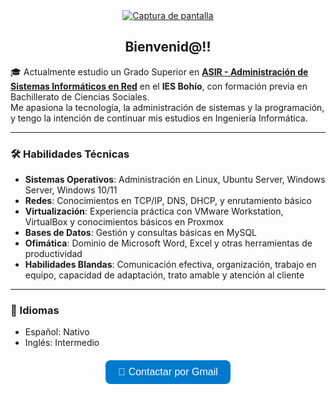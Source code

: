 <div align="center">
  <a href="https://postimg.cc/Lq1f2tQH" target="_blank" rel="noopener noreferrer">
    <img src="https://i.postimg.cc/HLSt03Q7/Captura-de-pantalla-2025-06-04-005148.png" alt="Captura de pantalla" style="max-width: 100%; height: auto;">
  </a>
</div>

<h2 align="center">Bienvenid@!!</h2>

<p>
🎓 Actualmente estudio un Grado Superior en  
<a href="https://llegarasalto.com/guiafp/ciclos/IFC-321.html" target="_blank" rel="noopener noreferrer"><strong>ASIR - Administración de Sistemas Informáticos en Red</strong></a>  
en el <strong>IES Bohío</strong>, con formación previa en Bachillerato de Ciencias Sociales.<br>
Me apasiona la tecnología, la administración de sistemas y la programación, y tengo la intención de continuar mis estudios en Ingeniería Informática.
</p>

<hr>

<h3>🛠️ Habilidades Técnicas</h3>
<ul>
  <li><strong>Sistemas Operativos</strong>: Administración en Linux, Ubuntu Server, Windows Server, Windows 10/11</li>
  <li><strong>Redes</strong>: Conocimientos en TCP/IP, DNS, DHCP, y enrutamiento básico</li>
  <li><strong>Virtualización</strong>: Experiencia práctica con VMware Workstation, VirtualBox y conocimientos básicos en Proxmox</li>
  <li><strong>Bases de Datos</strong>: Gestión y consultas básicas en MySQL</li>
  <li><strong>Ofimática</strong>: Dominio de Microsoft Word, Excel y otras herramientas de productividad</li>
  <li><strong>Habilidades Blandas</strong>: Comunicación efectiva, organización, trabajo en equipo, capacidad de adaptación, trato amable y atención al cliente</li>
</ul>

<hr>

<h3>💬 Idiomas</h3>
<ul>
  <li>Español: Nativo</li>
  <li>Inglés: Intermedio</li>
</ul>

<div align="center" style="margin: 20px 0;">
  <a href="https://mail.google.com/mail/?view=cm&fs=1&to=ma.molinamartinezz@gmail.com" target="_blank" style="text-decoration: none;">
    <button style="padding: 10px 20px; font-size: 16px; background-color: #007ACC; color: white; border: none; border-radius: 8px; cursor: pointer; transition: 0.3s;">
      📩 Contactar por Gmail
    </button>
  </a>
</div>

<div align="center" style="font-size: 0;">
  <a href="https://www.linkedin.com/in/tu-perfil" target="_blank" style="margin: 0 15px; font-size: 24px; color: #0077B5;">
    <i class="fab fa-linkedin"></i>
  </a>
  <a href="https://github.com/tu-usuario" target="_blank" style="margin: 0 15px; font-size: 24px; color: #333;">
    <i class="fab fa-github"></i>
  </a>
</div>
